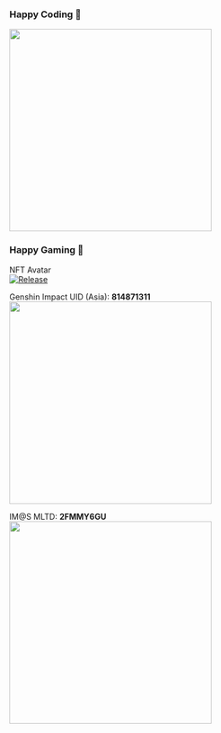 ### Happy Coding 👋
<img src="https://github-readme-stats.vercel.app/api/top-langs/?username=mc256&langs_count=10&layout=compact&theme=graywhite" width="360"/>

### Happy Gaming 👾
NFT Avatar <br/>
[![Release](https://img.shields.io/badge/ETH-0xB05aA0D74e0C0857D3A184d666062d843b67437d-blue?logo=ethereum&logoColor=white&style=flat-square&color=%2350c3ff&logoWidth=17)](https://opensea.io/assets/ethereum/0x495f947276749ce646f68ac8c248420045cb7b5e/79767187670508267541581898996763846900408929008789729806553921175712180469761)


Genshin Impact UID (Asia): **814871311** <br/>
<a href="https://genshin.hoyoverse.com/" target="_blank"><img src="https://mc256.dev/wp-content/uploads/2022/09/IMG_0945.png" width="360"/></a>

IM@S MLTD: **2FMMY6GU** <br/>
<a href="https://millionlive-theaterdays.idolmaster-official.jp/" target="_blank"><img src="https://mc256.dev/wp-content/uploads/2022/09/IMG_5362AA53FF6F-1.jpeg" width="360"/></a>

